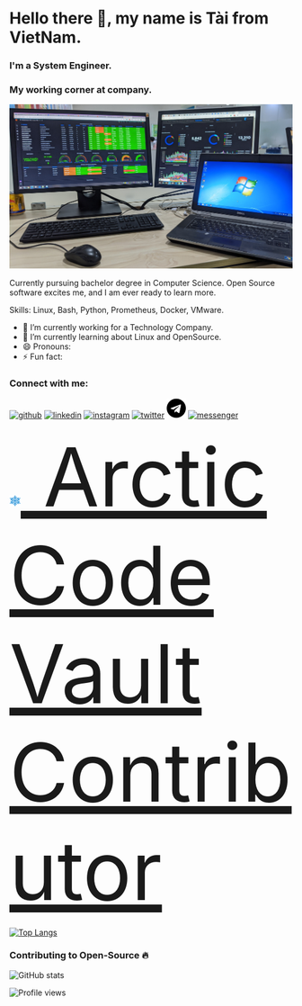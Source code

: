 # Hello there 👋, my name is Tài from VietNam.
### I'm a System Engineer.
### My working corner at company.
![I am a Systems Engineer, mechanical engineer.](https://raw.githubusercontent.com/tainguyenbp/tainguyenbp/master/tainguyenbp.jpg)

Currently pursuing bachelor degree in Computer Science. Open Source software excites me, and I am ever ready to learn more.

Skills: Linux, Bash, Python, Prometheus, Docker, VMware.

- 🔭 I’m currently working for a Technology Company.
- 🌱 I’m currently learning about Linux and OpenSource.
- 😄 Pronouns:
- ⚡ Fun fact:

### Connect with me:
[<img src='https://cdn.jsdelivr.net/npm/simple-icons@4.1.0/icons/github.svg' alt='github' height='35'>](https://github.com/tainguyenbp) [<img src='https://cdn.jsdelivr.net/npm/simple-icons@4.1.0/icons/linkedin.svg' alt='linkedin' height='35'>](https://www.linkedin.com/in/nguy%E1%BB%85n-ng%E1%BB%8Dc-t%C3%A0i-73760b144/)  [<img src='https://cdn.jsdelivr.net/npm/simple-icons@4.1.0/icons/instagram.svg' alt='instagram' height='35'>](https://www.instagram.com/rude_drax/)  [<img src='https://cdn.jsdelivr.net/npm/simple-icons@4.1.0/icons/twitter.svg' alt='twitter' height='35'>](https://twitter.com/nguyenngoctaibp)  [<img src='https://raw.githubusercontent.com/tainguyenbp/tainguyenbp/master/telegram-brands.svg' alt='telegram' height='35'>](https://t.me/nntaibpit)  [<img src='https://cdn.jsdelivr.net/npm/simple-icons@4.1.0/icons/messenger.svg' alt='messenger' height='35'>](https://m.me/nntaibp.it)

<a href='https://archiveprogram.github.com/' style="font-size:15vw;display: inline;"><img src='https://raw.githubusercontent.com/acervenky/animated-github-badges/master/assets/acbadge.gif' width='20' height='20'> Arctic Code Vault Contributor </a>

[![Top Langs](https://github-readme-stats.vercel.app/api/top-langs/?username=tainguyenbp)](https://github.com/anuraghazra/github-readme-stats)

### Contributing to Open-Source 🔥
![GitHub stats](https://github-readme-stats.vercel.app/api?username=tainguyenbp&show_icons=true)  

![Profile views](https://gpvc.arturio.dev/tainguyenbp)  
